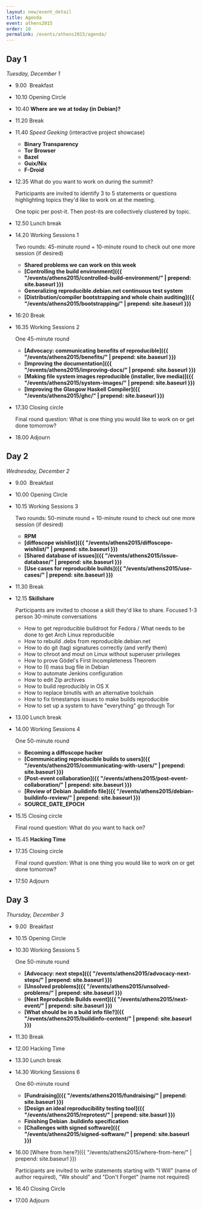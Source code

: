 ```yaml
---
layout: new/event_detail
title: Agenda
event: athens2015
order: 10
permalink: /events/athens2015/agenda/
---
```


Day 1
-----

*Tuesday, December 1*


*   9.00  Breakfast
*   10.10 Opening Circle
*   10.40 **Where are we at today (in Debian)?**
*   11.20 Break
*   11.40 *Speed Geeking* (interactive project showcase)
    -   **Binary Transparency**
    -   **Tor Browser**
    -   **Bazel**
    -   **Guix/Nix**
    -   **F-Droid**
*   12.35 What do you want to work on during the summit?

    Participants are invited to identify 3 to 5 statements or questions
    highlighting topics they'd like to work on at the meeting.

    One topic per post-it. Then post-its are collectively clustered by
    topic.
*   12.50 Lunch break
*   14.20 Working Sessions 1

    Two rounds: 45-minute round + 10-minute round to check out one more
    session (if desired)

    -   **Shared problems we can work on this week**
    -   **[Controlling the build environment]({{ "/events/athens2015/controlled-build-environment/" | prepend: site.baseurl }})**
    -   **Generalizing reproducible.debian.net continuous test system**
    -   **[Distribution/compiler bootstrapping and whole chain auditing]({{ "/events/athens2015/bootstrapping/" | prepend: site.baseurl }})**
*   16:20 Break
*   16.35 Working Sessions 2

    One 45-minute round

    -   **[Advocacy: communicating benefits of reproducible]({{ "/events/athens2015/benefits/" | prepend: site.baseurl }})**
    -   **[Improving the documentation]({{ "/events/athens2015/improving-docs/" | prepend: site.baseurl }})**
    -   **[Making file system images reproducible (installer, live media)]({{ "/events/athens2015/system-images/" | prepend: site.baseurl }})**
    -   **[Improving the Glasgow Haskell Compiler]({{ "/events/athens2015/ghc/" | prepend: site.baseurl }})**
*   17.30 Closing circle

    Final round question: What is one thing you would like to work on or get
    done tomorrow?

*   18.00 Adjourn

Day 2
-----

*Wednesday, December 2*


*   9.00  Breakfast
*   10.00 Opening Circle
*   10.15 Working Sessions 3

    Two rounds: 50-minute round + 10-minute round to check out one more
    session (if desired)

    -   **RPM**
    -   **[diffoscope wishlist]({{ "/events/athens2015/diffoscope-wishlist/" | prepend: site.baseurl }})**
    -   **[Shared database of issues]({{ "/events/athens2015/issue-database/" | prepend: site.baseurl }})**
    -   **[Use cases for reproducible builds]({{ "/events/athens2015/use-cases/" | prepend: site.baseurl }})**
*   11.30 Break
*   12.15 **Skillshare**

    Participants are invited to choose a skill they'd like to share.
    Focused 1-3 person 30-minute conversations

    -   How to get reproducible buildroot for Fedora / What needs to be
        done to get Arch Linux reproducible
    -   How to rebuild .debs from reproducible.debian.net
    -   How to do git (tag) signatures correctly (and verify them)
    -   How to chroot and mout on Linux without superuser privileges
    -   How to prove Gödel's First Incompleteness Theorem
    -   How to (I) mass bug file in Debian
    -   How to automate Jenkins configuration
    -   How to edit Zip archives
    -   How to build reproducibly in OS X
    -   How to replace binutils with an alternative toolchain
    -   How to fix timestamps issues to make builds reproducible
    -   How to set up a system to have "everything" go through Tor
*   13.00 Lunch break
*   14.00 Working Sessions 4

    One 50-minute round

    -   **Becoming a diffoscope hacker**
    -   **[Communicating reproducible builds to users]({{ "/events/athens2015/communicating-with-users/" | prepend: site.baseurl }})**
    -   **[Post-event collaboration]({{ "/events/athens2015/post-event-collaboration/" | prepend: site.baseurl }})**
    -   **[Review of Debian .buildinfo file]({{ "/events/athens2015/debian-buildinfo-review/" | prepend: site.baseurl }})**
    -   **SOURCE\_DATE\_EPOCH**
*   15.15 Closing circle

    Final round question: What do you want to hack on?

*   15.45 **Hacking Time**
*   17.35 Closing circle

    Final round question: What is one thing you would like to work on or get
    done tomorrow?

*   17.50 Adjourn

Day 3
-----

*Thursday, December 3*

*   9.00  Breakfast
*   10.15 Opening Circle
*   10.30 Working Sessions 5

    One 50-minute round

    -   **[Advocacy: next steps]({{ "/events/athens2015/advocacy-next-steps/" | prepend: site.baseurl }})**
    -   **[Unsolved problems]({{ "/events/athens2015/unsolved-problems/" | prepend: site.baseurl }})**
    -   **[Next Reproducible Builds event]({{ "/events/athens2015/next-event/" | prepend: site.baseurl }})**
    -   **[What should be in a build info file?]({{ "/events/athens2015/buildinfo-content/" | prepend: site.baseurl }})**
*   11.30 Break
*   12.00 Hacking Time
*   13.30 Lunch break
*   14.30 Working Sessions 6

    One 60-minute round

    -   **[Fundraising]({{ "/events/athens2015/fundraising/" | prepend: site.baseurl }})**
    -   **[Design an ideal reproducibility testing tool]({{ "/events/athens2015/reprotest/" | prepend: site.basurl }})**
    -   **Finishing Debian .buildinfo specification**
    -   **[Challenges with signed software]({{ "/events/athens2015/signed-software/" | prepend: site.baseurl }})**
*   16.00 [Where from here?]({{ "/events/athens2015/where-from-here/" | prepend: site.baseurl }})

    Participants are invited to write statements starting with "I Will"
    (name of author required), "We should" and "Don't Forget" (name not
    required)

*   16.40 Closing Circle
*   17.00 Adjourn
